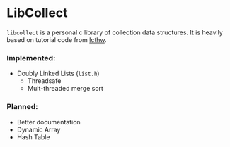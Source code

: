 LibCollect
==========

`libcollect` is a personal c library of collection data structures.  It is
heavily based on tutorial code from [lcthw](http://c.learncodethehardway.org/).

### Implemented:

 * Doubly Linked Lists (`list.h`)
   - Threadsafe
   - Mult-threaded merge sort

### Planned:
 * Better documentation
 * Dynamic Array
 * Hash Table
